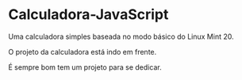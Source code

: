 # Calculadora-JavaScript
Uma calculadora simples baseada no modo básico do Linux Mint 20.

O projeto da calculadora está indo em frente.

É sempre bom tem um projeto para se dedicar.

